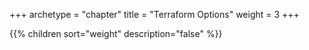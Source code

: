 +++
archetype = "chapter"
title = "Terraform Options"
weight = 3
+++

{{% children sort="weight" description="false" %}}